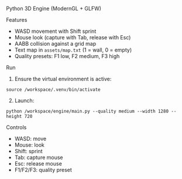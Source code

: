 Python 3D Engine (ModernGL + GLFW)

Features
- WASD movement with Shift sprint
- Mouse look (capture with Tab, release with Esc)
- AABB collision against a grid map
- Text map in `assets/map.txt` (1 = wall, 0 = empty)
- Quality presets: F1 low, F2 medium, F3 high

Run
1) Ensure the virtual environment is active:
```
source /workspace/.venv/bin/activate
```
2) Launch:
```
python /workspace/engine/main.py --quality medium --width 1280 --height 720
```

Controls
- WASD: move
- Mouse: look
- Shift: sprint
- Tab: capture mouse
- Esc: release mouse
- F1/F2/F3: quality preset

